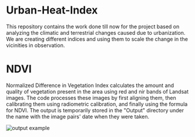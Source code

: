 # Urban-Heat-Index
This repository contains the work done till now for the project based on analyzing the climatic and terrestrial changes caused due to urbanization.
We are creating different indices and using them to scale the change in the vicinities in observation.

# NDVI
Normalized Difference in Vegetation Index calculates the amount and quality of vegetation present in the area using red and nir bands of Landsat images. 
The code processes these images by first aligning them, then calibrating them using radiometric calibration, and finally using the formula for NDVI. 
The output is temporarily stored in the "Output" directory under the name with the image pairs' date when they were taken.

![output example](https://github.com/Admsher/Urban-Heat-Index/assets/99754991/34550625-ad01-420e-8512-4e20f982c7e5)
